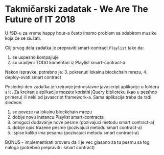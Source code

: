 # Takmičarski zadatak - We Are The Future of IT 2018

U fSD-u za vreme happy hour-a često imamo problem sa odabirom muzike koja će se slušati. 

Cilj prvog dela zadatka je prepraviti smart-contract `Playlist` tako da:
1. se uspesno kompajluje
2. su uradjeni TODO komentari iz Playlist smart-contract-a

Nakon ispravke, potrebno je:
3. pokrenuti lokalnu blockchain mrezu, 
4. deploy-ovati smart contract

Poslednji deo zadatka je kreiranje jednostavne javascript aplikacije u folderu `src`. Za kreiranje aplikacije mozete koristiti jQuery biblioteku (kao u petshop primeru) ili neki od javascript framework-a. Sama aplikacija treba da radi sledece:
1. se poveze na lokalnu blockchain mrezu
2. dobije novu instancu Playlist smart-contracta
3. omoguci dodavanje nove pesme (pozivajuci metodu smart contract-a)
4. dobije opis trazene pesme (pozivajuci metodu smart contract-a)
5. ispise koliko ima pesama (pozivajuci metodu smart contract-a)

BONUS - implementirati proveru da li je vec glasano za tu pesmu sa tog naloga (potrebno prepraviti i smart contract)
